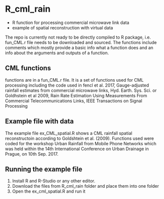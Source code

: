 # R_cml_rain
- R function for processing commercial microwave link data
- example of spatial reconstruction with virtual data

The repo is currently not ready to be directly compiled to R package, i.e. fun_CML.r file needs to be downloaded and sourced. The functions include comments which mostly provide a basic info what a function does and an info about the arguments and outputs of a function.

## CML functions
functions are in a fun_CML.r file. It is a set of functions used for CML processing including the code used in fencl et al. 2017, Gauge-adjusted rainfall estimates from commercial microwave links, Hyd. Earth. Sys. Sci. or Goldhstein et al 2009, Rain Rate Estimation Using Measurements From Commercial Telecommunications Links, IEEE Transactions on Signal Processing

## Example file with data
The example file ex_CML_spatial.R  shows a CML rainfall spatial reconstructoin according to  Goldshtein et al. (2009). Functions used were coded for the workshop Urban Rainfall from Mobile Phone Networks which was held within the 14th International Conference on Urban Drainage in Prague, on 10th Sep. 2017.

## Running the example file

1. Install R and R-Studio or any other editor.
2. Download the files from R_cml_rain folder and place them into one folder
3. Open the ex_cml_spatial.R and run it
